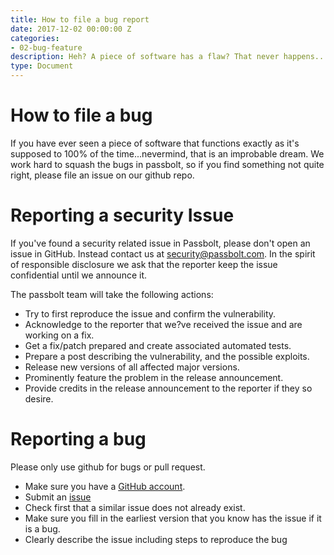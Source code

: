 ```yaml
---
title: How to file a bug report
date: 2017-12-02 00:00:00 Z
categories:
- 02-bug-feature
description: Heh? A piece of software has a flaw? That never happens...
type: Document
---
```


# How to file a bug

If you have ever seen a piece of software that functions exactly as it's supposed to 100% of the time...nevermind, that is an improbable dream. We work hard to squash the bugs in passbolt, so if you find something not quite right, please file an issue on our github repo.

# Reporting a security Issue

If you've found a security related issue in Passbolt, please don't open an issue in GitHub.
Instead contact us at security@passbolt.com. In the spirit of responsible disclosure we ask that the reporter keep the
issue confidential until we announce it.

The passbolt team will take the following actions:
* Try to first reproduce the issue and confirm the vulnerability.
* Acknowledge to the reporter that we?ve received the issue and are working on a fix.
* Get a fix/patch prepared and create associated automated tests.
* Prepare a post describing the vulnerability, and the possible exploits.
* Release new versions of all affected major versions.
* Prominently feature the problem in the release announcement.
* Provide credits in the release announcement to the reporter if they so desire.

# Reporting a bug
Please only use github for bugs or pull request.

* Make sure you have a [GitHub account](https://github.com/signup/free).
* Submit an [issue](https://github.com/passbolt/passbolt/issues)
* Check first that a similar issue does not already exist.
* Make sure you fill in the earliest version that you know has the issue if it is a bug.
* Clearly describe the issue including steps to reproduce the bug
